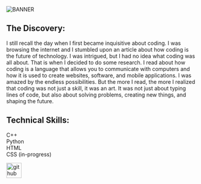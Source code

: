![BANNER](https://github.com/tech-moh-logy/tech-moh-logy/assets/132733865/8bb5a2b1-b7b7-4b45-afa2-880e12cde4a2)

## The Discovery:

I still recall the day when I first became inquisitive about coding. I was browsing the internet and I stumbled upon an article about how coding is the future of technology. I was intrigued, but I had no idea what coding was all about. That is when I decided to do some research. I read about how coding is a language that allows you to communicate with computers and how it is used to create websites, software, and mobile applications. I was amazed by the endless possibilities. But the more I read, the more I realized that coding was not just a skill, it was an art. It was not just about typing lines of code, but also about solving problems, creating new things, and shaping the future. 

## Technical Skills: 
C++ <br>
Python <br>
HTML <br>
CSS (in-progress) <br>

[<img src='https://cdn.jsdelivr.net/npm/simple-icons@3.0.1/icons/github.svg' alt='github' height='40'>](https://github.com/https://github.com/tech-moh-logy)  

